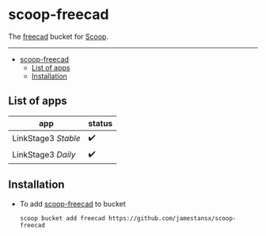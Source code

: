 # scoop-freecad


The [freecad](https://www.freecadweb.org/) bucket for [Scoop](http://scoop.sh/).

---

- [scoop-freecad](#scoop-freecad)
  - [List of apps](#list-of-apps)
  - [Installation](#installation)


## List of apps

| app                        | status             |
| -------------------------- | ------------------ |
| LinkStage3 _Stable_  | :heavy_check_mark: |
| LinkStage3 _Daily_ | :heavy_check_mark: |


## Installation

- To add [scoop-freecad](https://github.com/jamestansx/scoop-freecad) to bucket
    ```
    scoop bucket add freecad https://github.com/jamestansx/scoop-freecad
    ```
